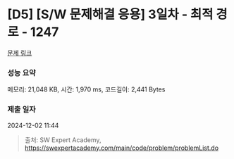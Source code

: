 # [D5] [S/W 문제해결 응용] 3일차 - 최적 경로 - 1247 

[문제 링크](https://swexpertacademy.com/main/code/problem/problemDetail.do?contestProbId=AV15OZ4qAPICFAYD) 

### 성능 요약

메모리: 21,048 KB, 시간: 1,970 ms, 코드길이: 2,441 Bytes

### 제출 일자

2024-12-02 11:44



> 출처: SW Expert Academy, https://swexpertacademy.com/main/code/problem/problemList.do